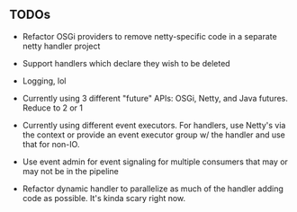 
## TODOs

* Refactor OSGi providers to remove netty-specific code in a separate netty handler project

* Support handlers which declare they wish to be deleted

* Logging, lol

* Currently using 3 different "future" APIs: OSGi, Netty, and Java futures. Reduce to 2 or 1

* Currently using different event executors. For handlers, use Netty's via the context or provide an event executor group w/ the handler and use that for non-IO.

* Use event admin for event signaling for multiple consumers that may or may not be in the pipeline

* Refactor dynamic handler to parallelize as much of the handler adding code as possible. It's kinda scary right now.
